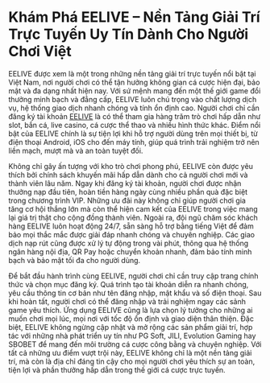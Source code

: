 # Khám Phá EELIVE – Nền Tảng Giải Trí Trực Tuyến Uy Tín Dành Cho Người Chơi Việt

EELIVE được xem là một trong những nền tảng giải trí trực tuyến nổi bật tại Việt Nam, nơi người chơi có thể tận hưởng không gian cá cược hiện đại, bảo mật và đa dạng nhất hiện nay. Với sứ mệnh mang đến một thế giới game đổi thưởng minh bạch và đẳng cấp, EELIVE luôn chú trọng vào chất lượng dịch vụ, hệ thống giao dịch nhanh chóng và tính ổn định cao. Người chơi chỉ cần đăng ký tài khoản <a href="https://eelive.link">EELIVE</a> là có thể tham gia hàng trăm trò chơi hấp dẫn như slot, bắn cá, live casino, cá cược thể thao và nhiều hình thức khác. Điểm nổi bật của EELIVE chính là sự tiện lợi khi hỗ trợ người dùng trên mọi thiết bị, từ điện thoại Android, iOS cho đến máy tính, giúp quá trình trải nghiệm trở nên liền mạch, mượt mà và an toàn tuyệt đối.

Không chỉ gây ấn tượng với kho trò chơi phong phú, EELIVE còn được yêu thích bởi chính sách khuyến mãi hấp dẫn dành cho cả người chơi mới và thành viên lâu năm. Ngay khi đăng ký tài khoản, người chơi được nhận thưởng nạp đầu tiên, hoàn tiền hàng ngày cùng nhiều phần quà đặc biệt trong chương trình VIP. Những ưu đãi này không chỉ giúp người chơi gia tăng cơ hội thắng lớn mà còn thể hiện cam kết của EELIVE trong việc mang lại giá trị thật cho cộng đồng thành viên. Ngoài ra, đội ngũ chăm sóc khách hàng EELIVE luôn hoạt động 24/7, sẵn sàng hỗ trợ bằng tiếng Việt để đảm bảo mọi thắc mắc được giải đáp nhanh chóng và chuyên nghiệp. Các giao dịch nạp rút cũng được xử lý tự động trong vài phút, thông qua hệ thống ngân hàng nội địa, QR Pay hoặc chuyển khoản nhanh, đảm bảo tính minh bạch và bảo mật tối đa cho người dùng.

Để bắt đầu hành trình cùng EELIVE, người chơi chỉ cần truy cập trang chính thức và chọn mục đăng ký. Quá trình tạo tài khoản diễn ra nhanh chóng, yêu cầu thông tin cơ bản như tên đăng nhập, mật khẩu và số điện thoại. Sau khi hoàn tất, người chơi có thể đăng nhập và trải nghiệm ngay các sảnh game yêu thích. Ứng dụng EELIVE cũng là lựa chọn lý tưởng cho những ai muốn chơi mọi lúc, mọi nơi với tốc độ ổn định và giao diện thân thiện. Đặc biệt, EELIVE không ngừng cập nhật và mở rộng các sản phẩm giải trí, hợp tác với những nhà phát triển uy tín như PG Soft, JILI, Evolution Gaming hay SBOBET để mang đến môi trường cá cược công bằng và chuyên nghiệp. Với tất cả những ưu điểm vượt trội này, EELIVE không chỉ là một nền tảng giải trí, mà còn là địa chỉ đáng tin cậy cho mọi người chơi yêu thích sự an toàn, tiện lợi và phần thưởng hấp dẫn trong thế giới cá cược trực tuyến.
